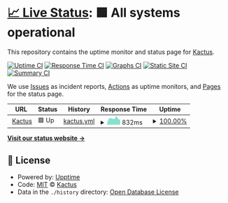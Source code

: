 # [📈 Live Status](https://kacty.github.io/uptime): <!--live status--> **🟩 All systems operational**

This repository contains the uptime monitor and status page for [Kactus](www.kactus.com).

[![Uptime CI](https://github.com/kacty/uptime/workflows/Uptime%20CI/badge.svg)](https://github.com/kacty/uptime/actions?query=workflow%3A%22Uptime+CI%22)
[![Response Time CI](https://github.com/kacty/uptime/workflows/Response%20Time%20CI/badge.svg)](https://github.com/kacty/uptime/actions?query=workflow%3A%22Response+Time+CI%22)
[![Graphs CI](https://github.com/kacty/uptime/workflows/Graphs%20CI/badge.svg)](https://github.com/kacty/uptime/actions?query=workflow%3A%22Graphs+CI%22)
[![Static Site CI](https://github.com/kacty/uptime/workflows/Static%20Site%20CI/badge.svg)](https://github.com/kacty/uptime/actions?query=workflow%3A%22Static+Site+CI%22)
[![Summary CI](https://github.com/kacty/uptime/workflows/Summary%20CI/badge.svg)](https://github.com/kacty/uptime/actions?query=workflow%3A%22Summary+CI%22)

We use [Issues](https://github.com/kacty/uptime/issues) as incident reports, [Actions](https://github.com/kacty/uptime/actions) as uptime monitors, and [Pages](https://kacty.github.io/uptime) for the status page.

<!--start: status pages-->
<!-- This summary is generated by Upptime (https://github.com/upptime/upptime) -->
<!-- Do not edit this manually, your changes will be overwritten -->
<!-- prettier-ignore -->
| URL | Status | History | Response Time | Uptime |
| --- | ------ | ------- | ------------- | ------ |
| <img alt="" src="https://www.kactus.com/favicon-16x16.png" height="13"> [Kactus](https://www.kactus.com) | 🟩 Up | [kactus.yml](https://github.com/kacty/uptime/commits/HEAD/history/kactus.yml) | <details><summary><img alt="Response time graph" src="./graphs/kactus/response-time-week.png" height="20"> 832ms</summary><br><a href="https://status.kactus.com/history/kactus"><img alt="Response time 810" src="https://img.shields.io/endpoint?url=https%3A%2F%2Fraw.githubusercontent.com%2Fkacty%2Fuptime%2FHEAD%2Fapi%2Fkactus%2Fresponse-time.json"></a><br><a href="https://status.kactus.com/history/kactus"><img alt="24-hour response time 675" src="https://img.shields.io/endpoint?url=https%3A%2F%2Fraw.githubusercontent.com%2Fkacty%2Fuptime%2FHEAD%2Fapi%2Fkactus%2Fresponse-time-day.json"></a><br><a href="https://status.kactus.com/history/kactus"><img alt="7-day response time 832" src="https://img.shields.io/endpoint?url=https%3A%2F%2Fraw.githubusercontent.com%2Fkacty%2Fuptime%2FHEAD%2Fapi%2Fkactus%2Fresponse-time-week.json"></a><br><a href="https://status.kactus.com/history/kactus"><img alt="30-day response time 807" src="https://img.shields.io/endpoint?url=https%3A%2F%2Fraw.githubusercontent.com%2Fkacty%2Fuptime%2FHEAD%2Fapi%2Fkactus%2Fresponse-time-month.json"></a><br><a href="https://status.kactus.com/history/kactus"><img alt="1-year response time 810" src="https://img.shields.io/endpoint?url=https%3A%2F%2Fraw.githubusercontent.com%2Fkacty%2Fuptime%2FHEAD%2Fapi%2Fkactus%2Fresponse-time-year.json"></a></details> | <details><summary><a href="https://status.kactus.com/history/kactus">100.00%</a></summary><a href="https://status.kactus.com/history/kactus"><img alt="All-time uptime 100.00%" src="https://img.shields.io/endpoint?url=https%3A%2F%2Fraw.githubusercontent.com%2Fkacty%2Fuptime%2FHEAD%2Fapi%2Fkactus%2Fuptime.json"></a><br><a href="https://status.kactus.com/history/kactus"><img alt="24-hour uptime 100.00%" src="https://img.shields.io/endpoint?url=https%3A%2F%2Fraw.githubusercontent.com%2Fkacty%2Fuptime%2FHEAD%2Fapi%2Fkactus%2Fuptime-day.json"></a><br><a href="https://status.kactus.com/history/kactus"><img alt="7-day uptime 100.00%" src="https://img.shields.io/endpoint?url=https%3A%2F%2Fraw.githubusercontent.com%2Fkacty%2Fuptime%2FHEAD%2Fapi%2Fkactus%2Fuptime-week.json"></a><br><a href="https://status.kactus.com/history/kactus"><img alt="30-day uptime 100.00%" src="https://img.shields.io/endpoint?url=https%3A%2F%2Fraw.githubusercontent.com%2Fkacty%2Fuptime%2FHEAD%2Fapi%2Fkactus%2Fuptime-month.json"></a><br><a href="https://status.kactus.com/history/kactus"><img alt="1-year uptime 100.00%" src="https://img.shields.io/endpoint?url=https%3A%2F%2Fraw.githubusercontent.com%2Fkacty%2Fuptime%2FHEAD%2Fapi%2Fkactus%2Fuptime-year.json"></a></details>

<!--end: status pages-->

[**Visit our status website →**](https://kacty.github.io/uptime)

## 📄 License

- Powered by: [Upptime](https://github.com/upptime/upptime)
- Code: [MIT](./LICENSE) © [Kactus](www.kactus.com)
- Data in the `./history` directory: [Open Database License](https://opendatacommons.org/licenses/odbl/1-0/)
